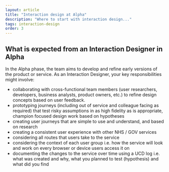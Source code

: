 ```yaml
---
layout: article
title: "Interaction design at Alpha"
description: "Where to start with interaction design..."
tags: interaction-design
order: 3
---
```


## What is expected from an Interaction Designer in Alpha

In the Alpha phase, the team aims to develop and refine early versions of the product or service. As an Interaction Designer, your key responsibilities might involve:

- collaborating with cross-functional team members (user researchers, developers, business analysts, product owners, etc.) to refine design concepts based on user feedback.
- prototyping journeys (including out of service and colleague facing as required) that test risky assumptions in as high fidelity as is appropriate, champion focused design work based on hypotheses
- creating user journeys that are simple to use and understand, and based on research
- creating a consistent user experience with other NHS / GOV services
- considering all routes that users take to the service
- considering the context of each user group i.e. how the service will look and work on every browser or device users access it on
- documenting the changes to the service over time using a UCD log i.e. what was created and why, what you planned to test (hypothesis) and what did you find 
